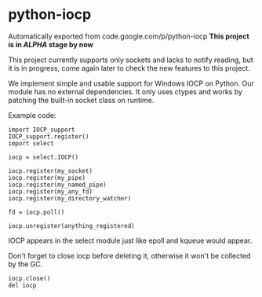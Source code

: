 # python-iocp
Automatically exported from code.google.com/p/python-iocp
**This project is in _ALPHA_ stage by now**

This project currently supports only sockets and lacks to notify reading, but it is in progress, come again later to check the new features to this project.

We implement simple and usable support for Windows IOCP on Python. Our module has no external dependencies. It only uses ctypes and works by patching the built-in socket class on runtime.

Example code:

```
import IOCP_support
IOCP_support.register()
import select

iocp = select.IOCP()

iocp.register(my_socket)
iocp.register(my_pipe)
iocp.register(my_named_pipe)
iocp.register(my_any_fd)
iocp.register(my_directory_watcher)

fd = iocp.poll()

iocp.unregister(anything_registered)
```

IOCP appears in the select module just like epoll and kqueue would appear.

Don't forget to close iocp before deleting it, otherwise it won't be collected by the GC.

```
iocp.close()
del iocp
```
